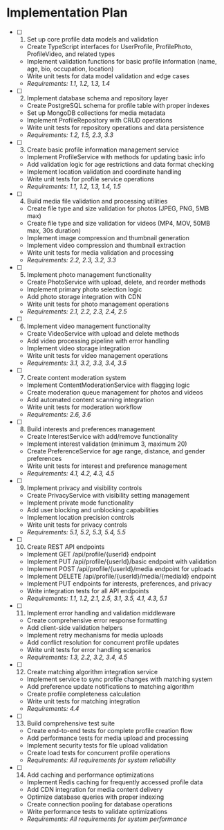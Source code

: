 # Implementation Plan

- [ ] 1. Set up core profile data models and validation

  - Create TypeScript interfaces for UserProfile, ProfilePhoto, ProfileVideo, and related types
  - Implement validation functions for basic profile information (name, age, bio, occupation, location)
  - Write unit tests for data model validation and edge cases
  - _Requirements: 1.1, 1.2, 1.3, 1.4_

- [ ] 2. Implement database schema and repository layer

  - Create PostgreSQL schema for profile table with proper indexes
  - Set up MongoDB collections for media metadata
  - Implement ProfileRepository with CRUD operations
  - Write unit tests for repository operations and data persistence
  - _Requirements: 1.2, 1.5, 2.3, 3.3_

- [ ] 3. Create basic profile information management service

  - Implement ProfileService with methods for updating basic info
  - Add validation logic for age restrictions and data format checking
  - Implement location validation and coordinate handling
  - Write unit tests for profile service operations
  - _Requirements: 1.1, 1.2, 1.3, 1.4, 1.5_

- [ ] 4. Build media file validation and processing utilities

  - Create file type and size validation for photos (JPEG, PNG, 5MB max)
  - Create file type and size validation for videos (MP4, MOV, 50MB max, 30s duration)
  - Implement image compression and thumbnail generation
  - Implement video compression and thumbnail extraction
  - Write unit tests for media validation and processing
  - _Requirements: 2.2, 2.3, 3.2, 3.3_

- [ ] 5. Implement photo management functionality

  - Create PhotoService with upload, delete, and reorder methods
  - Implement primary photo selection logic
  - Add photo storage integration with CDN
  - Write unit tests for photo management operations
  - _Requirements: 2.1, 2.2, 2.3, 2.4, 2.5_

- [ ] 6. Implement video management functionality

  - Create VideoService with upload and delete methods
  - Add video processing pipeline with error handling
  - Implement video storage integration
  - Write unit tests for video management operations
  - _Requirements: 3.1, 3.2, 3.3, 3.4, 3.5_

- [ ] 7. Create content moderation system

  - Implement ContentModerationService with flagging logic
  - Create moderation queue management for photos and videos
  - Add automated content scanning integration
  - Write unit tests for moderation workflow
  - _Requirements: 2.6, 3.6_

- [ ] 8. Build interests and preferences management

  - Create InterestService with add/remove functionality
  - Implement interest validation (minimum 3, maximum 20)
  - Create PreferenceService for age range, distance, and gender preferences
  - Write unit tests for interest and preference management
  - _Requirements: 4.1, 4.2, 4.3, 4.5_

- [ ] 9. Implement privacy and visibility controls

  - Create PrivacyService with visibility setting management
  - Implement private mode functionality
  - Add user blocking and unblocking capabilities
  - Implement location precision controls
  - Write unit tests for privacy controls
  - _Requirements: 5.1, 5.2, 5.3, 5.4, 5.5_

- [ ] 10. Create REST API endpoints

  - Implement GET /api/profile/{userId} endpoint
  - Implement PUT /api/profile/{userId}/basic endpoint with validation
  - Implement POST /api/profile/{userId}/media endpoint for uploads
  - Implement DELETE /api/profile/{userId}/media/{mediaId} endpoint
  - Implement PUT endpoints for interests, preferences, and privacy
  - Write integration tests for all API endpoints
  - _Requirements: 1.1, 1.2, 2.1, 2.5, 3.1, 3.5, 4.1, 4.3, 5.1_

- [ ] 11. Implement error handling and validation middleware

  - Create comprehensive error response formatting
  - Add client-side validation helpers
  - Implement retry mechanisms for media uploads
  - Add conflict resolution for concurrent profile updates
  - Write unit tests for error handling scenarios
  - _Requirements: 1.3, 2.2, 3.2, 3.4, 4.5_

- [ ] 12. Create matching algorithm integration service

  - Implement service to sync profile changes with matching system
  - Add preference update notifications to matching algorithm
  - Create profile completeness calculation
  - Write unit tests for matching integration
  - _Requirements: 4.4_

- [ ] 13. Build comprehensive test suite

  - Create end-to-end tests for complete profile creation flow
  - Add performance tests for media upload and processing
  - Implement security tests for file upload validation
  - Create load tests for concurrent profile operations
  - _Requirements: All requirements for system reliability_

- [ ] 14. Add caching and performance optimizations
  - Implement Redis caching for frequently accessed profile data
  - Add CDN integration for media content delivery
  - Optimize database queries with proper indexing
  - Create connection pooling for database operations
  - Write performance tests to validate optimizations
  - _Requirements: All requirements for system performance_
